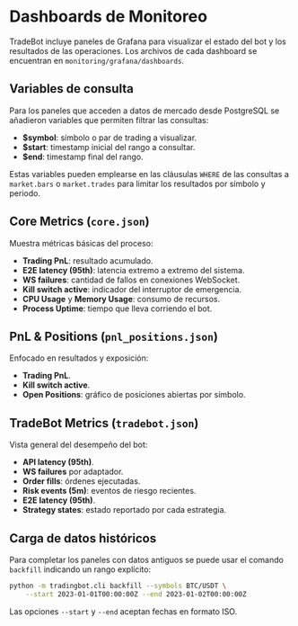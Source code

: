 # Dashboards de Monitoreo

TradeBot incluye paneles de Grafana para visualizar el estado del bot y los
resultados de las operaciones. Los archivos de cada dashboard se encuentran
en `monitoring/grafana/dashboards`.

## Variables de consulta
Para los paneles que acceden a datos de mercado desde PostgreSQL se añadieron
variables que permiten filtrar las consultas:

- **$symbol**: símbolo o par de trading a visualizar.
- **$start**: timestamp inicial del rango a consultar.
- **$end**: timestamp final del rango.

Estas variables pueden emplearse en las cláusulas `WHERE` de las consultas a
`market.bars` o `market.trades` para limitar los resultados por símbolo y
periodo.

## Core Metrics (`core.json`)
Muestra métricas básicas del proceso:
- **Trading PnL**: resultado acumulado.
- **E2E latency (95th)**: latencia extremo a extremo del sistema.
- **WS failures**: cantidad de fallos en conexiones WebSocket.
- **Kill switch active**: indicador del interruptor de emergencia.
- **CPU Usage** y **Memory Usage**: consumo de recursos.
- **Process Uptime**: tiempo que lleva corriendo el bot.

## PnL & Positions (`pnl_positions.json`)
Enfocado en resultados y exposición:
- **Trading PnL**.
- **Kill switch active**.
- **Open Positions**: gráfico de posiciones abiertas por símbolo.

## TradeBot Metrics (`tradebot.json`)
Vista general del desempeño del bot:
- **API latency (95th)**.
- **WS failures** por adaptador.
- **Order fills**: órdenes ejecutadas.
- **Risk events (5m)**: eventos de riesgo recientes.
- **E2E latency (95th)**.
- **Strategy states**: estado reportado por cada estrategia.

## Carga de datos históricos
Para completar los paneles con datos antiguos se puede usar el comando
`backfill` indicando un rango explícito:

```bash
python -m tradingbot.cli backfill --symbols BTC/USDT \
    --start 2023-01-01T00:00:00Z --end 2023-01-02T00:00:00Z
```

Las opciones `--start` y `--end` aceptan fechas en formato ISO.
